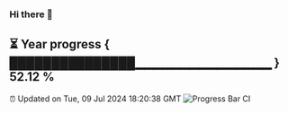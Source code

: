 ### Hi there 👋
⏳ Year progress { ███████████████▁▁▁▁▁▁▁▁▁▁▁▁▁▁▁ } 52.12 %
---
⏰ Updated on Tue, 09 Jul 2024 18:20:38 GMT
![Progress Bar CI](https://github.com/liununu/liununu/workflows/Progress%20Bar%20CI/badge.svg)
